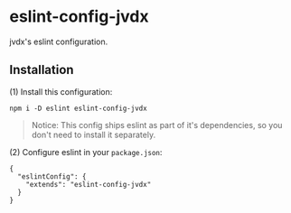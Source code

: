 # eslint-config-jvdx

jvdx's eslint configuration.

## Installation

(1) Install this configuration:

```
npm i -D eslint eslint-config-jvdx
```

> Notice: This config ships eslint as part of it's dependencies, so you don't
> need to install it separately.

(2) Configure eslint in your `package.json`:

```
{
  "eslintConfig": {
    "extends": "eslint-config-jvdx"
  }
}
```